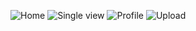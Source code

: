 ![Home](screenshots/1000015782.jpg)
![Single view](screenshots/1000015783.jpg)
![Profile](screenshots/1000015784.jpg)
![Upload](screenshots/1000015786.jpg)
